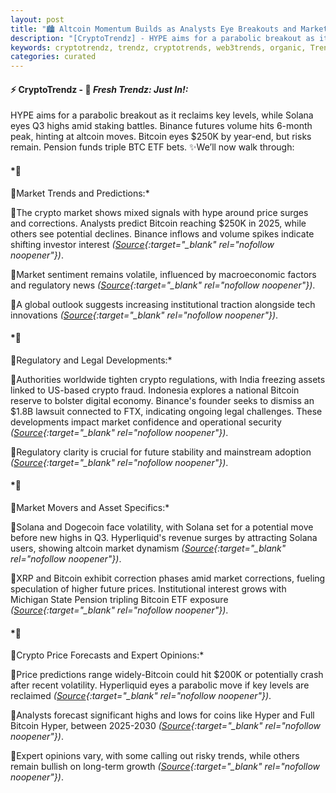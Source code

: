 ```yaml
---
layout: post
title: "🏙️ Altcoin Momentum Builds as Analysts Eye Breakouts and Market Shifts"
description: "[CryptoTrendz] - HYPE aims for a parabolic breakout as it reclaims key levels, while Solana eyes Q3 highs amid staking battles. Binance futures volume hits 6-month peak, hinting at altcoin moves. Bitcoin eyes $250K by year-end, but risks remain. Pension funds triple BTC ETF bets."
keywords: cryptotrendz, trendz, cryptotrends, web3trends, organic, Trends, Analyst, Assets, Bitcoin, crypto, revenue, Market, FTX
categories: curated
---
```


#### ⚡ CryptoTrendz - 📌 *Fresh Trendz: Just In!:*

HYPE aims for a parabolic breakout as it reclaims key levels, while Solana eyes Q3 highs amid staking battles. Binance futures volume hits 6-month peak, hinting at altcoin moves. Bitcoin eyes $250K by year-end, but risks remain. Pension funds triple BTC ETF bets. ✨We’ll now walk through:


#### *🔖 
🔹Market Trends and Predictions:*  

🔹The crypto market shows mixed signals with hype around price surges and corrections. Analysts predict Bitcoin reaching $250K in 2025, while others see potential declines. Binance inflows and volume spikes indicate shifting investor interest *([Source](https://s.avyag.com/qwuv){:target="_blank" rel="nofollow noopener"})*.  

🔹Market sentiment remains volatile, influenced by macroeconomic factors and regulatory news *([Source](https://s.avyag.com/y4pj){:target="_blank" rel="nofollow noopener"})*.  

🔹A global outlook suggests increasing institutional traction alongside tech innovations *([Source](https://s.avyag.com/0e7q){:target="_blank" rel="nofollow noopener"})*.  

#### *🔖 
🔹Regulatory and Legal Developments:*  

🔹Authorities worldwide tighten crypto regulations, with India freezing assets linked to US-based crypto fraud. Indonesia explores a national Bitcoin reserve to bolster digital economy. Binance's founder seeks to dismiss an $1.8B lawsuit connected to FTX, indicating ongoing legal challenges. These developments impact market confidence and operational security *([Source](https://s.avyag.com/364f){:target="_blank" rel="nofollow noopener"})*.  

🔹Regulatory clarity is crucial for future stability and mainstream adoption *([Source](https://s.avyag.com/qgoz){:target="_blank" rel="nofollow noopener"})*.  

#### *🔖 
🔹Market Movers and Asset Specifics:*  

🔹Solana and Dogecoin face volatility, with Solana set for a potential move before new highs in Q3. Hyperliquid's revenue surges by attracting Solana users, showing altcoin market dynamism *([Source](https://s.avyag.com/65x9){:target="_blank" rel="nofollow noopener"})*.  

🔹XRP and Bitcoin exhibit correction phases amid market corrections, fueling speculation of higher future prices. Institutional interest grows with Michigan State Pension tripling Bitcoin ETF exposure *([Source](https://s.avyag.com/jf36){:target="_blank" rel="nofollow noopener"})*.  

#### *🔖 
🔹Crypto Price Forecasts and Expert Opinions:*  

🔹Price predictions range widely-Bitcoin could hit $200K or potentially crash after recent volatility. Hyperliquid eyes a parabolic move if key levels are reclaimed *([Source](https://s.avyag.com/0e7q){:target="_blank" rel="nofollow noopener"})*.  

🔹Analysts forecast significant highs and lows for coins like Hyper and Full Bitcoin Hyper, between 2025-2030 *([Source](https://s.avyag.com/uu35){:target="_blank" rel="nofollow noopener"})*.  

🔹Expert opinions vary, with some calling out risky trends, while others remain bullish on long-term growth *([Source](https://s.avyag.com/2rpg){:target="_blank" rel="nofollow noopener"})*.